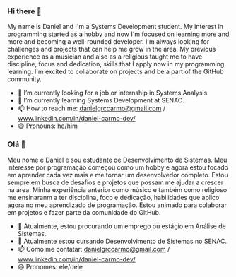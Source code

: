 ### Hi there 👋

My name is Daniel and I'm a Systems Development student. My interest in programming started as a hobby and now I'm focused on learning more and more and becoming a well-rounded developer. I'm always looking for challenges and projects that can help me grow in the area. My previous experience as a musician and also as a religious taught me to have discipline, focus and dedication, skills that I apply now in my programming learning. I'm excited to collaborate on projects and be a part of the GitHub community.

- 🔭 I’m currently looking for a job or internship in Systems Analysis.
- 🌱 I’m currently learning Systems Development at SENAC.
- 📫 How to reach me: danielgrccarmo@gmail.com / www.linkedin.com/in/daniel-carmo-dev/
- 😄 Pronouns: he/him

### Olá 👋

Meu nome é Daniel e sou estudante de Desenvolvimento de Sistemas. Meu interesse por programação começou como um hobby e agora estou focado em aprender cada vez mais e me tornar um desenvolvedor completo. Estou sempre em busca de desafios e projetos que possam me ajudar a crescer na área. Minha experiência anterior como músico e também como religioso me ensinaranm a ter disciplina, foco e dedicação, habilidades que aplico agora no meu aprendizado de programação. Estou animado para colaborar em projetos e fazer parte da comunidade do GitHub.

- 🔭 Atualmente, estou procurando um emprego ou estágio em Análise de Sistemas.
- 🌱 Atualmente estou cursando Desenvolvimento de Sistemas no SENAC.
- 📫 Como me contatar: danielgrccarmo@gmail.com / www.linkedin.com/in/daniel-carmo-dev/
- 😄 Pronomes: ele/dele

<!--
**DanielGCarmo/DanielGCarmo** is a ✨ _special_ ✨ repository because its `README.md` (this file) appears on your GitHub profile.

Here are some ideas to get you started:

- 🔭 I’m currently working on I am currently looking for a job or internship in Systems Analysis.
- 🌱 I’m currently learning Systems Development at SENAC.
- 👯 I’m looking to collaborate on ...
- 🤔 I’m looking for help with ...
- 💬 Ask me about ...
- 📫 How to reach me: ...
- 😄 Pronouns: ...
- ⚡ Fun fact: ...
-->
